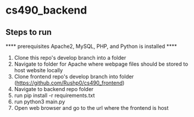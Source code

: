 # cs490_backend

## Steps to run
**** prerequisites Apache2, MySQL, PHP, and Python is installed ****
1. Clone this repo's develop branch into a folder
2. Navigate to folder for Apache where webpage files should be stored to host website locally
3. Clone frontend repo's develop branch into folder (https://github.com/Rushp0/cs490_frontend)
4. Navigate to backend repo folder
5. run pip install -r requirements.txt
6. run python3 main.py
7. Open web browser and go to the url where the frontend is host
